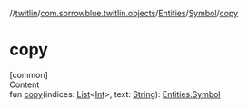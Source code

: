 //[twitlin](../../../index.md)/[com.sorrowblue.twitlin.objects](../../index.md)/[Entities](../index.md)/[Symbol](index.md)/[copy](copy.md)



# copy  
[common]  
Content  
fun [copy](copy.md)(indices: [List](https://kotlinlang.org/api/latest/jvm/stdlib/kotlin.collections/-list/index.html)<[Int](https://kotlinlang.org/api/latest/jvm/stdlib/kotlin/-int/index.html)>, text: [String](https://kotlinlang.org/api/latest/jvm/stdlib/kotlin/-string/index.html)): [Entities.Symbol](index.md)  



